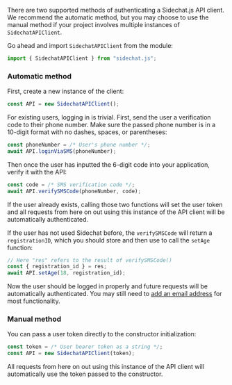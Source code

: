 There are two supported methods of authenticating a Sidechat.js API client.  We recommend the automatic method, but you may choose to use the manual method if your project involves multiple instances of `SidechatAPIClient`. 

Go ahead and import `SidechatAPIClient` from the module:

```javascript
import { SidechatAPIClient } from "sidechat.js";
```


### Automatic method

First, create a new instance of the client:

```javascript
const API = new SidechatAPIClient();
```

For existing users, logging in is trivial.  First, send the user a verification code to their phone number.  Make sure the passed phone number is in a 10-digit format with no dashes, spaces, or parentheses:

```javascript
const phoneNumber = /* User's phone number */;
await API.loginViaSMS(phoneNumber);
```

Then once the user has inputted the 6-digit code into your application, verify it with the API:

```javascript
const code = /* SMS verification code */;
await API.verifySMSCode(phoneNumber, code);
```

If the user already exists, calling those two functions will set the user token and all requests from here on out using this instance of the API client will be automatically authenticated.

If the user has not used Sidechat before, the `verifySMSCode` will return a `registrationID`, which you should store and then use to call the `setAge` function:

```javascript
// Here "res" refers to the result of verifySMSCode()
const { registration_id } = res;
await API.setAge(18, registration_id);
```

Now the user should be logged in properly and future requests will be automatically authenticated.  You may still need to [add an email address](tutorial-Email%20Registration.html) for most functionality.

### Manual method

You can pass a user token directly to the constructor initialization:

```javascript
const token = /* User bearer token as a string */;
const API = new SidechatAPIClient(token);
```

All requests from here on out using this instance of the API client will automatically use the token passed to the constructor.